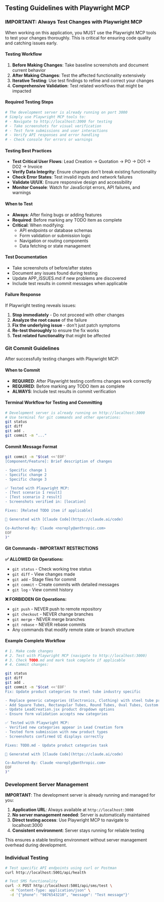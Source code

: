## Testing Guidelines with Playwright MCP

### IMPORTANT: Always Test Changes with Playwright MCP
When working on this application, you MUST use the Playwright MCP tools to test your changes thoroughly. This is critical for ensuring code quality and catching issues early.

#### Testing Workflow
1. **Before Making Changes**: Take baseline screenshots and document current behavior
2. **After Making Changes**: Test the affected functionality extensively
3. **Iterative Testing**: Use test findings to refine and correct your changes
4. **Comprehensive Validation**: Test related workflows that might be impacted

#### Required Testing Steps
```bash
# The development server is already running on port 3000
# Simply use Playwright MCP tools to:
# - Navigate to http://localhost:3000 for testing
# - Take screenshots for visual verification
# - Test form submissions and user interactions
# - Verify API responses and error handling
# - Check console for errors or warnings
```

#### Testing Best Practices
- **Test Critical User Flows**: Lead Creation → Quotation → PO → DO1 → DO2 → Invoice
- **Verify Data Integrity**: Ensure changes don't break existing functionality
- **Check Error States**: Test invalid inputs and network failures
- **Validate UI/UX**: Ensure responsive design and accessibility
- **Monitor Console**: Watch for JavaScript errors, API failures, and warnings

#### When to Test
- **Always**: After fixing bugs or adding features
- **Required**: Before marking any TODO item as complete
- **Critical**: When modifying:
  - API endpoints or database schemas
  - Form validation or submission logic
  - Navigation or routing components
  - Data fetching or state management

#### Test Documentation
- Take screenshots of before/after states
- Document any issues found during testing
- Update APP_ISSUES.md if new problems are discovered
- Include test results in commit messages when applicable

#### Failure Response
If Playwright testing reveals issues:
1. **Stop immediately** - Do not proceed with other changes
2. **Analyze the root cause** of the failure
3. **Fix the underlying issue** - don't just patch symptoms
4. **Re-test thoroughly** to ensure the fix works
5. **Test related functionality** that might be affected

### Git Commit Guidelines
After successfully testing changes with Playwright MCP:

#### When to Commit
- **REQUIRED**: After Playwright testing confirms changes work correctly
- **REQUIRED**: Before marking any TODO item as complete
- **ALWAYS**: Include test results in commit verification

#### Terminal Workflow for Testing and Committing
```bash
# Development server is already running on http://localhost:3000
# Use terminal for git commands and other operations:
git status
git diff
git add .
git commit -m "..."
```

#### Commit Message Format
```bash
git commit -m "$(cat <<'EOF'
[Component/Feature]: Brief description of changes

- Specific change 1
- Specific change 2
- Specific change 3

✅ Tested with Playwright MCP:
- [Test scenario 1 result]
- [Test scenario 2 result]
- Screenshots verified in: [location]

Fixes: [Related TODO item if applicable]

🤖 Generated with [Claude Code](https://claude.ai/code)

Co-Authored-By: Claude <noreply@anthropic.com>
EOF
)"
```

#### Git Commands - IMPORTANT RESTRICTIONS
**✅ ALLOWED Git Operations:**
- `git status` - Check working tree status
- `git diff` - View changes made
- `git add` - Stage files for commit
- `git commit` - Create commits with detailed messages
- `git log` - View commit history

**❌ FORBIDDEN Git Operations:**
- `git push` - NEVER push to remote repository
- `git checkout` - NEVER change branches
- `git merge` - NEVER merge branches
- `git rebase` - NEVER rebase commits
- Any commands that modify remote state or branch structure

#### Example Complete Workflow
```bash
# 1. Make code changes
# 2. Test with Playwright MCP (navigate to http://localhost:3000)
# 3. Check TODO.md and mark task complete if applicable
# 4. Commit changes:

git status
git diff
git add .
git commit -m "$(cat <<'EOF'
Fix: Update product categories to steel tube industry specific

- Replace generic categories (Electronics, Clothing) with steel tube products
- Add Square Tubes, Rectangular Tubes, Round Tubes, Oval Tubes, Custom Steel Products
- Update LeadCreation.jsx product dropdown options
- Ensure form validation accepts new categories

✅ Tested with Playwright MCP:
- Verified new categories appear in Lead Creation form
- Tested form submission with new product types
- Screenshots confirmed UI displays correctly

Fixes: TODO.md - Update product categories task

🤖 Generated with [Claude Code](https://claude.ai/code)

Co-Authored-By: Claude <noreply@anthropic.com>
EOF
)"
```

### Development Server Management
**IMPORTANT**: The development server is already running and managed for you:

1. **Application URL**: Always available at `http://localhost:3000`
2. **No server management needed**: Server is automatically maintained
3. **Direct testing access**: Use Playwright MCP to navigate to localhost:3000
4. **Consistent environment**: Server stays running for reliable testing

This ensures a stable testing environment without server management overhead during development.

### Individual Testing
```bash
# Test specific API endpoints using curl or Postman
curl http://localhost:5001/api/health

# Test SMS functionality
curl -X POST http://localhost:5001/api/sms/test \
  -H "Content-Type: application/json" \
  -d '{"phone": "9876543210", "message": "Test message"}'
```

